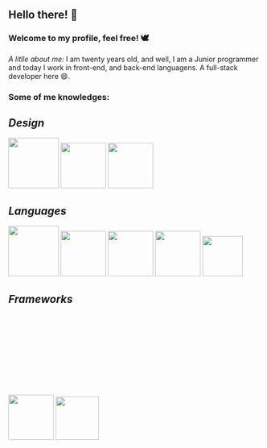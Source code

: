 ## Hello there! 👋
### Welcome to my profile, feel free! 🕊
*A litlle about me:*
I am twenty years old, and well, I am a Junior programmer and today I work in front-end, and back-end languagens. A full-stack developer here 😄.

### **Some of me knowledges:**
## *Design*
<span>
<img height="100"  src="https://cdn.jsdelivr.net/gh/devicons/devicon/icons/gimp/gimp-plain.svg"/>
<img height="90"  src="https://cdn.jsdelivr.net/gh/devicons/devicon/icons/canva/canva-original.svg"/>
<img height="90"  src="https://cdn.jsdelivr.net/gh/devicons/devicon/icons/photoshop/photoshop-plain.svg"/>
</span>

## *Languages*
<img height="100" src="https://cdn.jsdelivr.net/gh/devicons/devicon/icons/php/php-plain.svg"/>
<img height="90"  src="https://cdn.jsdelivr.net/gh/devicons/devicon/icons/mysql/mysql-original.svg"/>
<img height="90"  src="https://cdn.jsdelivr.net/gh/devicons/devicon/icons/html5/html5-original.svg"/>
<img height="90"  src="https://cdn.jsdelivr.net/gh/devicons/devicon/icons/css3/css3-original.svg"/>
<img height="80"  src="https://cdn.jsdelivr.net/gh/devicons/devicon/icons/javascript/javascript-plain.svg"/>

## *Frameworks*
<img height="90"  src="https://cdn.jsdelivr.net/gh/devicons/devicon/icons/bootstrap/bootstrap-plain.svg"/>
<img height="86"  src="https://avatars.githubusercontent.com/u/11195762?v=4"/>

<img height="250px" href="https://github-readme-stats.vercel.app/api/top-langs/?username={vdanviel}">
